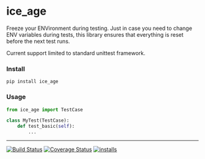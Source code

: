 ice_age
======
Freeze your ENVironment during testing. Just in case you need to change ENV variables during tests, this library ensures that everything is reset before the next test runs.

Current support limited to standard unittest framework.

### Install
```pip install ice_age```


### Usage
```python
from ice_age import TestCase

class MyTest(TestCase):
    def test_basic(self):
        ...

```

----
[![Build Status](https://travis-ci.org/dpep/py_ice_age.svg?branch=master)](https://travis-ci.org/dpep/py_rekey)
[![Coverage Status](https://coveralls.io/repos/github/dpep/py_ice_age/badge.svg?branch=master)](https://coveralls.io/github/dpep/py_ice_age?branch=master)
[![installs](https://img.shields.io/pypi/dm/ice_age.svg?label=installs)](https://pypi.org/project/ice_age)
